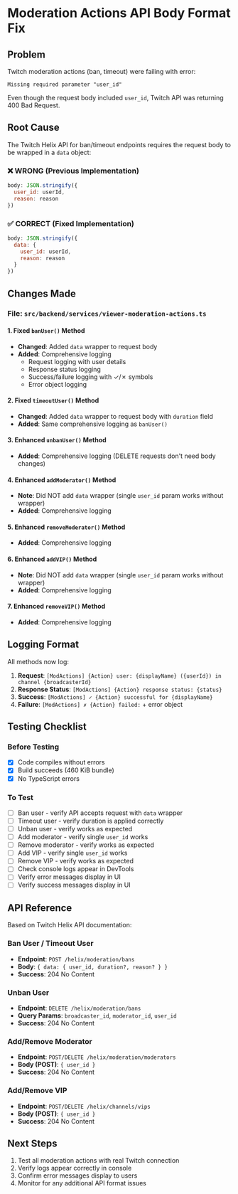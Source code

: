 # Moderation Actions API Body Format Fix

## Problem
Twitch moderation actions (ban, timeout) were failing with error:
```
Missing required parameter "user_id"
```

Even though the request body included `user_id`, Twitch API was returning 400 Bad Request.

## Root Cause
The Twitch Helix API for ban/timeout endpoints requires the request body to be wrapped in a `data` object:

### ❌ WRONG (Previous Implementation)
```javascript
body: JSON.stringify({
  user_id: userId,
  reason: reason
})
```

### ✅ CORRECT (Fixed Implementation)
```javascript
body: JSON.stringify({
  data: {
    user_id: userId,
    reason: reason
  }
})
```

## Changes Made

### File: `src/backend/services/viewer-moderation-actions.ts`

#### 1. Fixed `banUser()` Method
- **Changed**: Added `data` wrapper to request body
- **Added**: Comprehensive logging
  - Request logging with user details
  - Response status logging
  - Success/failure logging with ✓/✗ symbols
  - Error object logging

#### 2. Fixed `timeoutUser()` Method
- **Changed**: Added `data` wrapper to request body with `duration` field
- **Added**: Same comprehensive logging as `banUser()`

#### 3. Enhanced `unbanUser()` Method
- **Added**: Comprehensive logging (DELETE requests don't need body changes)

#### 4. Enhanced `addModerator()` Method
- **Note**: Did NOT add `data` wrapper (single `user_id` param works without wrapper)
- **Added**: Comprehensive logging

#### 5. Enhanced `removeModerator()` Method
- **Added**: Comprehensive logging

#### 6. Enhanced `addVIP()` Method
- **Note**: Did NOT add `data` wrapper (single `user_id` param works without wrapper)
- **Added**: Comprehensive logging

#### 7. Enhanced `removeVIP()` Method
- **Added**: Comprehensive logging

## Logging Format
All methods now log:

1. **Request**: `[ModActions] {Action} user: {displayName} ({userId}) in channel {broadcasterId}`
2. **Response Status**: `[ModActions] {Action} response status: {status}`
3. **Success**: `[ModActions] ✓ {Action} successful for {displayName}`
4. **Failure**: `[ModActions] ✗ {Action} failed:` + error object

## Testing Checklist

### Before Testing
- [x] Code compiles without errors
- [x] Build succeeds (460 KiB bundle)
- [x] No TypeScript errors

### To Test
- [ ] Ban user - verify API accepts request with `data` wrapper
- [ ] Timeout user - verify duration is applied correctly
- [ ] Unban user - verify works as expected
- [ ] Add moderator - verify single `user_id` works
- [ ] Remove moderator - verify works as expected
- [ ] Add VIP - verify single `user_id` works
- [ ] Remove VIP - verify works as expected
- [ ] Check console logs appear in DevTools
- [ ] Verify error messages display in UI
- [ ] Verify success messages display in UI

## API Reference
Based on Twitch Helix API documentation:

### Ban User / Timeout User
- **Endpoint**: `POST /helix/moderation/bans`
- **Body**: `{ data: { user_id, duration?, reason? } }`
- **Success**: 204 No Content

### Unban User
- **Endpoint**: `DELETE /helix/moderation/bans`
- **Query Params**: `broadcaster_id`, `moderator_id`, `user_id`
- **Success**: 204 No Content

### Add/Remove Moderator
- **Endpoint**: `POST/DELETE /helix/moderation/moderators`
- **Body (POST)**: `{ user_id }`
- **Success**: 204 No Content

### Add/Remove VIP
- **Endpoint**: `POST/DELETE /helix/channels/vips`
- **Body (POST)**: `{ user_id }`
- **Success**: 204 No Content

## Next Steps
1. Test all moderation actions with real Twitch connection
2. Verify logs appear correctly in console
3. Confirm error messages display to users
4. Monitor for any additional API format issues
